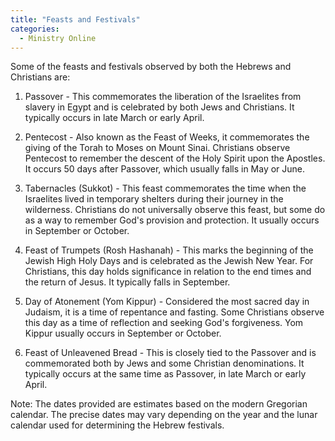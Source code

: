 ```yaml
---
title: "Feasts and Festivals"
categories:
  - Ministry Online
---
```

Some of the feasts and festivals observed by both the Hebrews and Christians are:

1. Passover - This commemorates the liberation of the Israelites from slavery in Egypt and is celebrated by both Jews and Christians. It typically occurs in late March or early April.

2. Pentecost - Also known as the Feast of Weeks, it commemorates the giving of the Torah to Moses on Mount Sinai. Christians observe Pentecost to remember the descent of the Holy Spirit upon the Apostles. It occurs 50 days after Passover, which usually falls in May or June.

3. Tabernacles (Sukkot) - This feast commemorates the time when the Israelites lived in temporary shelters during their journey in the wilderness. Christians do not universally observe this feast, but some do as a way to remember God's provision and protection. It usually occurs in September or October.

4. Feast of Trumpets (Rosh Hashanah) - This marks the beginning of the Jewish High Holy Days and is celebrated as the Jewish New Year. For Christians, this day holds significance in relation to the end times and the return of Jesus. It typically falls in September.

5. Day of Atonement (Yom Kippur) - Considered the most sacred day in Judaism, it is a time of repentance and fasting. Some Christians observe this day as a time of reflection and seeking God's forgiveness. Yom Kippur usually occurs in September or October.

6. Feast of Unleavened Bread - This is closely tied to the Passover and is commemorated both by Jews and some Christian denominations. It typically occurs at the same time as Passover, in late March or early April.

Note: The dates provided are estimates based on the modern Gregorian calendar. The precise dates may vary depending on the year and the lunar calendar used for determining the Hebrew festivals.
